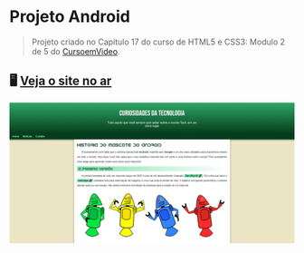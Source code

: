 # Projeto Android
> Projeto criado no Capítulo 17 do curso de HTML5 e CSS3: Modulo 2 de 5 do [CursoemVideo](https://www.cursoemvideo.com).
## 🖥️ [Veja o site no ar](https://rfluan.github.io/projeto-android/)
![foto](./.github/img-site-android.png)
